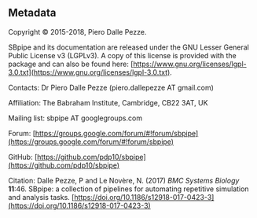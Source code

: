 ## Metadata

Copyright © 2015-2018, Piero Dalle Pezze.

SBpipe and its documentation are released under the GNU Lesser General Public License v3 (LGPLv3).
A copy of this license is provided with the package and can also be found here:
[https://www.gnu.org/licenses/lgpl-3.0.txt](https://www.gnu.org/licenses/lgpl-3.0.txt).

Contacts: Dr Piero Dalle Pezze (piero.dallepezze AT gmail.com)

Affiliation: The Babraham Institute, Cambridge, CB22 3AT, UK

Mailing list: sbpipe AT googlegroups.com

Forum: [https://groups.google.com/forum/#!forum/sbpipe](https://groups.google.com/forum/#!forum/sbpipe)

GitHub: [https://github.com/pdp10/sbpipe](https://github.com/pdp10/sbpipe)

Citation: Dalle Pezze, P and Le Novère, N. (2017) *BMC Systems Biology* **11**:46. SBpipe: a collection of pipelines for automating repetitive simulation and analysis tasks.
[https://doi.org/10.1186/s12918-017-0423-3](https://doi.org/10.1186/s12918-017-0423-3)